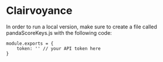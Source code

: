 # Clairvoyance
In order to run a local version, make sure to create a file called pandaScoreKeys.js with the following code:


```
module.exports = {
	token: '' // your API token here
}
```


